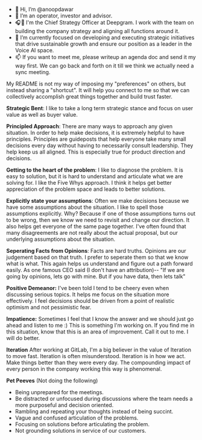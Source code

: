- 👋 Hi, I’m @anoopdawar
- 👀 I’m an operator, investor and advisor.
- 🎧🎤 I'm the Chief Strategy Officer at Deepgram. I work with the team on building the company strategy and aligning all functions around it.
- 🌱 I’m currently focused on developing and executing strategic initiatives that drive sustainable growth and ensure our position as a leader in the Voice AI space. 
- 📫 If you want to meet me, please writeup an agenda doc and send it my way first. We can go back and forth on it till we think we actually need a sync meeting.

 My README is not my way of imposing my "preferences" on others, but instead sharing a "shortcut". It will help you connect to me so that we can collectively accomplish great things together and build trust faster.


**Strategic Bent**: I like to take a long term strategic stance and focus on user value as well as buyer value.

**Principled Approach**: There are many ways to approach any given situation. In order to help make decisions, it is extremely helpful to have principles. Principles are guideposts that help everyone take many small decisions every day without having to necessarily consult leadership. They help keep us all aligned. This is especially true for product direction and decisions.

**Getting to the heart of the problem**: I like to diagnose the problem. It is easy to solution, but it is hard to understand and articulate what we are solving for. I like the Five Whys approach. I think it helps get better appreciation of the problem space and leads to better solutions.

**Explicitly state your assumptions**: Often we make decisions because we have some assumptions about the situation. I like to spell those assumptions explicitly. Why? Because if one of those assumptions turns out to be wrong, then we know we need to revisit and change our direction. It also helps get everyone of the same page together. I've often found that many disagreements are not really about the actual proposal, but our underlying assumptions about the situation.

**Seperating Facts from Opinions**: Facts are hard truths. Opinions are our judgement based on that truth. I prefer to seperate them so that we know what is what. This again helps us understand and figure out a path forward easily. As one famous CEO said (I don't have an attribution)-- "If we are going by opinions, lets go with mine. But if you have data, then lets talk"

**Positive Demeanor:** I've been told I tend to be cheery even when discussing serious topics. It helps me focus on the situation more effectively. I feel decisions should be driven from a point of realistic optimism and not pessimistic fear.

**Impatience:** Sometimes I feel that I know the answer and we should just go ahead and listen to me :) This is something I'm working on. If you find me in this situation, know that this is an area of improvement. Call it out to me. I will do better.

**Iteration** After working at GitLab, I'm a big believer in the value of Iteration to move fast. Iteration is often misunderstood. Iteration is in how we act. Make things better than they were every day. The compounding impact of every  person in the company working this way is phenomenal. 

**Pet Peeves** (Not doing the following)
- Being unprepared for the meetings.
- Be distracted or unfocused during discussions where the team needs a more purposeful and decision oriented.
- Rambling and repeating your thoughts instead of being succint.
- Vague and confused articulation of the problems.
- Focusing on solutions before articulating the problem.
- Not grounding solutions in service of our customers. 

<!---
anoopdawar/anoopdawar is a ✨ special ✨ repository because its `README.md` (this file) appears on your GitHub profile.
You can click the Preview link to take a look at your changes.
--->
